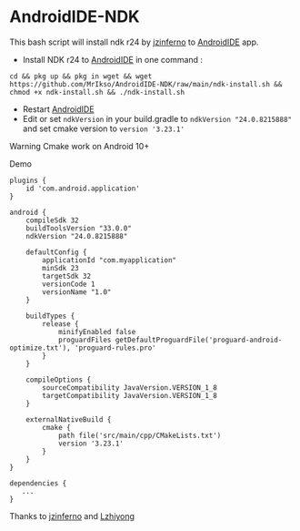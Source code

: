 # AndroidIDE-NDK
This bash script will install ndk r24 by [jzinferno](https://github.com/jzinferno) to  [AndroidIDE](https://github.com/itsaky/AndroidIDE) app.
- Install NDK r24 to [AndroidIDE](https://github.com/itsaky/AndroidIDE) in one command :
```
cd && pkg up && pkg in wget && wget https://github.com/MrIkso/AndroidIDE-NDK/raw/main/ndk-install.sh && chmod +x ndk-install.sh && ./ndk-install.sh
```
- Restart [AndroidIDE](https://github.com/itsaky/AndroidIDE)
- Edit or set ```ndkVersion``` in your build.gradle to ```ndkVersion "24.0.8215888"``` and set cmake version to ```version '3.23.1'```

Warning Cmake work on Android 10+

Demo

```
plugins {
    id 'com.android.application'
}

android {
    compileSdk 32
    buildToolsVersion "33.0.0"
    ndkVersion "24.0.8215888"

    defaultConfig {
        applicationId "com.myapplication"
        minSdk 23
        targetSdk 32
        versionCode 1
        versionName "1.0"
    }
    
    buildTypes {
        release {
            minifyEnabled false
            proguardFiles getDefaultProguardFile('proguard-android-optimize.txt'), 'proguard-rules.pro'
        }
    }

    compileOptions {
        sourceCompatibility JavaVersion.VERSION_1_8
        targetCompatibility JavaVersion.VERSION_1_8
    }

    externalNativeBuild {
        cmake {
            path file('src/main/cpp/CMakeLists.txt')
            version '3.23.1'
        }
    }
}

dependencies {
   ...
}
```

Thanks to [jzinferno](https://github.com/jzinferno/termux-ndk) and [Lzhiyong](https://github.com/Lzhiyong)
